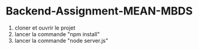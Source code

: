 # Backend-Assignment-MEAN-MBDS
1. cloner et ouvrir le projet
2. lancer la commande "npm install"
3. lancer la commande "node server.js"
